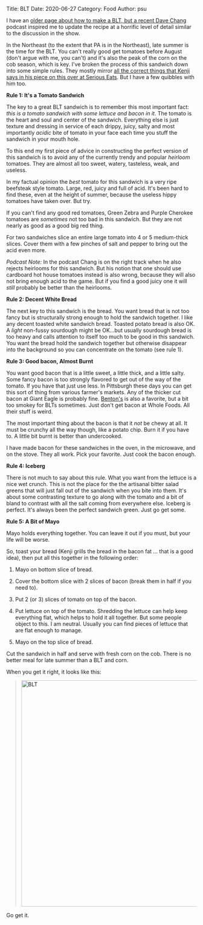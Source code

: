 Title: BLT
Date: 2020-06-27
Category: Food
Author: psu

I have an <a href="http://www.tleaves.com/weblog/archives/000450.html">older page about how to make a BLT, but a recent <a href="https://podcasts.apple.com/us/podcast/the-dave-chang-show/id1375877915?i=1000479564171">Dave Chang</a> podcast inspired me to update the recipe at a horrific level of detail similar to the discussion in the show.

In the Northeast (to the extent that PA is in the Northeast), late summer is the time for the BLT. You can't really good get tomatoes before August (don't argue with me, you can't) and it's also the peak of the corn on the cob season, which is key. I've broken the process of this sandwich down into some simple rules. They mostly mirror <a href="https://www.seriouseats.com/2016/08/blt-manifesto-how-to-make-best-bacon-lettuce-tomato-sandwich.html">all the correct things that Kenji says in his piece on this over at Serious Eats</a>. But I have a few quibbles with him too. 

**Rule 1: It's a Tomato Sandwich**

The key to a great BLT sandwich is to remember this most important fact: *this is a tomato sandwich with some lettuce and bacon in it*. The tomato is the heart and soul and center of the sandwich. Everything else is just texture and dressing in service of each drippy, juicy, salty and most importantly *acidic* bite of tomato in your face each time you stuff the sandwich in your mouth hole.

To this end my first piece of advice in constructing the perfect version of this sandwich is to avoid any of the currently trendy and popular *heirloom* tomatoes. They are almost all too sweet, watery, tasteless, weak, and useless.

In my factual opinion the *best* tomato for this sandwich is a very ripe beefsteak style tomato. Large, red, juicy and full of acid. It's been hard to find these, even at the height of summer, because the useless hippy tomatoes have taken over. But try.

If you can't find any good red tomatoes, Green Zebra and Purple Cherokee tomatoes are *sometimes* not too bad in this sandwich. But they are not nearly as good as a good big red thing.

For two sandwiches slice an entire large tomato into 4 or 5 medium-thick slices. Cover them with a few pinches of salt and pepper to bring out the acid even more.

*Podcast Note:* In the podcast Chang is on the right track when he also rejects heirlooms for this sandwich. But his notion that one should use cardboard hot house tomatoes instead is also wrong, because they will also not bring enough acid to the game. But if you find a good juicy one it will *still* probably be better than the heirlooms.

**Rule 2: Decent White Bread**

The next key to this sandwich is the bread. You want bread that is not too fancy but is structurally strong enough to hold the sandwich together. I like any decent toasted white sandwich bread. Toasted potato bread is also OK. A *light* non-fussy sourdough might be OK...but usually sourdough bread is too heavy and calls attention to itself too much to be good in this sandwich. You want the bread hold the sandwich together but otherwise disappear into the background so you can concentrate on the tomato (see rule 1).

**Rule 3: Good bacon, Almost Burnt**

You want good bacon that is a little sweet, a little thick, and a little salty. Some fancy bacon is too strongly flavored to get out of the way of the tomato. If you have that just use less. In Pittsburgh these days you can get this sort of thing from various farmer's markets. Any of the thicker cut bacon at Giant Eagle is probably fine. <a href="http://bentonscountryhams2.com">Benton's</a> is also a favorite, but a bit too smokey for BLTs sometimes. Just don't get bacon at Whole Foods. All their stuff is weird.

The most important thing about the bacon is that it *not* be chewy at all. It must be crunchy all the way though, like a potato chip. Burn it if you have to. A little bit burnt is better than undercooked.

I have made bacon for these sandwiches in the oven, in the microwave, and on the stove. They all work. Pick your favorite. Just cook the bacon enough.

**Rule 4: Iceberg**

There is not much to say about this rule. What you want from the lettuce is a nice wet crunch. This is not the place for the the artisanal bitter salad greens that will just fall out of the sandwich when you bite into them. It's about some contrasting texture to go along with the tomato and a bit of bland to contrast with all the salt coming from everywhere else. Iceberg is perfect. It's always been the perfect sandwich green. Just go get some.

**Rule 5: A Bit of Mayo**

Mayo holds everything together. You can leave it out if you must, but your life will be worse.

So, toast your bread (Kenji grills the bread in the bacon fat ... that is a good idea), then put all this together in the following order: 

1. Mayo on bottom slice of bread.

2. Cover the bottom slice with 2 slices of bacon (break them in half if you need to).

3. Put 2 (or 3) slices of tomato on top of the bacon.

4. Put lettuce on top of the tomato. Shredding the lettuce can help keep everything flat, which helps to hold it all together. But some people object to this. I am neutral. Usually you can find pieces of lettuce that are flat enough to manage.

5. Mayo on the top slice of bread.

Cut the sandwich in half and serve with fresh corn on the cob. There is no better meal for late summer than a BLT and corn.

When you get it right, it looks like this:

> <a data-flickr-embed="true" href="https://www.flickr.com/photos/79904144@N00/43371977895" title="BLT"><img src="https://live.staticflickr.com/1846/43371977895_2daf57f9da_c.jpg" width="800" height="599" alt="BLT"></a><script async src="//embedr.flickr.com/assets/client-code.js" charset="utf-8"></script>

Go get it.

